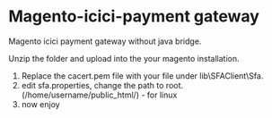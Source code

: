 Magento-icici-payment gateway
=============

Magento icici payment gateway without java bridge.


Unzip the folder and upload into the your magento installation.

1. Replace the cacert.pem file with your file under lib\SFAClient\Sfa.
2. edit sfa.properties, change the path to root.(/home/username/public_html/) - for linux
3. now enjoy





